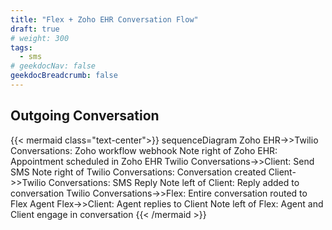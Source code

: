 ```yaml
---
title: "Flex + Zoho EHR Conversation Flow"
draft: true
# weight: 300
tags:
  - sms
# geekdocNav: false
geekdocBreadcrumb: false
---
```


## Outgoing Conversation

{{< mermaid class="text-center">}}
sequenceDiagram
Zoho EHR->>Twilio Conversations: Zoho workflow webhook
Note right of Zoho EHR: Appointment scheduled in Zoho EHR
Twilio Conversations->>Client: Send SMS
Note right of Twilio Conversations: Conversation created
Client->>Twilio Conversations: SMS Reply
Note left of Client: Reply added to conversation
Twilio Conversations->>Flex: Entire conversation routed to Flex Agent
Flex->>Client: Agent replies to Client
Note left of Flex: Agent and Client engage in conversation
{{< /mermaid >}}